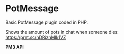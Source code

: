 # PotMessage
Basic PotMessage plugin coded in PHP.

Shows the amount of pots in chat when someone dies:
https://prnt.sc/nDRiznMlk1VZ

**PM3 API**
